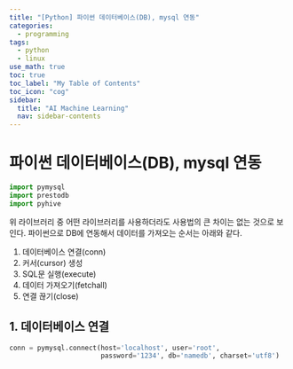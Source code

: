```yaml
---
title: "[Python] 파이썬 데이터베이스(DB), mysql 연동" 
categories:
  - programming
tags:
  - python
  - linux
use_math: true
toc: true
toc_label: "My Table of Contents"
toc_icon: "cog"
sidebar:
  title: "AI Machine Learning"
  nav: sidebar-contents
---
```



# 파이썬 데이터베이스(DB), mysql 연동

```python
import pymysql
import prestodb
import pyhive
```

위 라이브러리 중 어떤 라이브러리를 사용하더라도 사용법의 큰 차이는 없는 것으로 보인다. 
파이썬으로 DB에 연동해서 데이터를 가져오는 순서는 아래와 같다.

1. 데이터베이스 연결(conn)
2. 커서(cursor) 생성
3. SQL문 실행(execute)
4. 데이터 가져오기(fetchall)
5. 연결 끊기(close)

## 1. 데이터베이스 연결

```python
conn = pymysql.connect(host='localhost', user='root', 
                       password='1234', db='namedb', charset='utf8')
```

